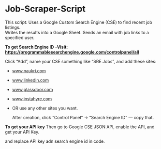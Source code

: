 # Job-Scraper-Script
This script:  Uses a Google Custom Search Engine (CSE) to find recent  job listings.  
Writes the results into a Google Sheet.  Sends an email with job links to a specified user.



**To get Search Engine ID**
-**Visit: https://programmablesearchengine.google.com/controlpanel/all**

Click “Add”, name your CSE something like “SRE Jobs”, and add these sites:
- www.naukri.com  
- www.linkedin.com  
- www.glassdoor.com  
- www.instahyre.com  
- OR use any other sites you want.

  After creation, click “Control Panel” → “Search Engine ID” — copy that.

**To get your API key**
  Then go to Google CSE JSON API, enable the API, and get your API Key.

  and replace API key adn search engine id in code.

  

